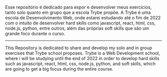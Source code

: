 Esse repositório é dedicado para expor e desenvolver meus exercícios, tanto solo quanto em grupo que a escola Trybe propõe.
A Trybe é uma escola de Desenvolvimento Web, onde estarei estudando até o fim de 2022 com o intuito de desenvolver hard skills como javascript, react, html, css, node.js, python, entre outros, além das próprias soft skills que são um grande foco durante o curso.

------------------

This Repository is dedicated to share and develop my solo and in group exercises that Trybe school proposes.
Trybe is a Web Development school, where i will be studying until the end of 2022 in order to develop hard skills such as javascript, react, html, css, node.js, python, and soft skills, which are going to get a big focus during the entire course.
